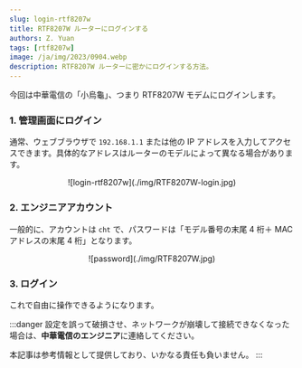```yaml
---
slug: login-rtf8207w
title: RTF8207W ルーターにログインする
authors: Z. Yuan
tags: [rtf8207w]
image: /ja/img/2023/0904.webp
description: RTF8207W ルーターに密かにログインする方法。
---
```


今回は中華電信の「小烏龜」、つまり RTF8207W モデムにログインします。

<!-- truncate -->

### 1. 管理画面にログイン

通常、ウェブブラウザで `192.168.1.1` または他の IP アドレスを入力してアクセスできます。具体的なアドレスはルーターのモデルによって異なる場合があります。

<div align="center">
<figure style={{"width": "60%"}}>
![login-rtf8207w](./img/RTF8207W-login.jpg)
</figure>
</div>

### 2. エンジニアアカウント

一般的に、アカウントは `cht` で、パスワードは「モデル番号の末尾 4 桁＋ MAC アドレスの末尾 4 桁」となります。

<div align="center">
<figure style={{"width": "60%"}}>
![password](./img/RTF8207W.jpg)
</figure>
</div>

### 3. ログイン

これで自由に操作できるようになります。

:::danger
設定を誤って破損させ、ネットワークが崩壊して接続できなくなった場合は、**中華電信のエンジニア**に連絡してください。

本記事は参考情報として提供しており、いかなる責任も負いません。
:::
